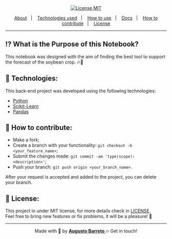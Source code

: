 
<div align="center">
  <a href="https://opensource.org/licenses/MIT"><img alt="License MIT" src="https://img.shields.io/badge/license-MIT-brightgreen"></a>
</div>

<p align="center">
  <a href="#interrobang-what-is-rentx">About</a>&nbsp;&nbsp;&nbsp;|&nbsp;&nbsp;&nbsp;
  <a href="#rocket-technologies">Technologies used</a>&nbsp;&nbsp;&nbsp;|&nbsp;&nbsp;&nbsp;
  <a href="#construction_worker-how-to-use-developing">How to use</a>&nbsp;&nbsp;&nbsp;|&nbsp;&nbsp;&nbsp;
  <a href="#books-documentation">Docs</a>&nbsp;&nbsp;&nbsp;|&nbsp;&nbsp;&nbsp;
  <a href="#confetti_ball-how-to-contribute">How to contribute</a>&nbsp;&nbsp;&nbsp;|&nbsp;&nbsp;&nbsp;
  <a href="#key-license">License</a>
</p>

--- 

## :interrobang: What is the Purpose of this Notebook?


This notebook was designed with the aim of finding the best tool to support the forecast of the soybean crop. 🔥🚀 


## :rocket: Technologies:

This back-end project was developed using the following technologies:

- [Python][python]
- [Scikit-Learn][sklearn]
- [Pandas][pandas]


## :confetti_ball: How to contribute:

-  Make a fork;
-  Create a branch with your functionality: `git checkout -b <your_feature_name>`;
-  Submit the changes made: `git commit -am 'type(scope): <description>'`;
-  Push your branch: `git push origin <your_branch_name>`.

After your request is accepted and added to the project, you can delete your branch.


## :key: License:

This project in under MIT license, for more details check in [LICENSE][license]. <br>
Feel free to bring new features or fix problems, it will be a pleasure! 💜

---

<div align='center'>
  Made with 💚  by <a href='https://www.linkedin.com/in/augustosbarreto/'>  <strong>Augusto Barreto</strong> </a>🔥
  Get in touch!
</div>



[git]: https://git-scm.com
[python]: https://www.python.org/
[sklearn]: https://scikit-learn.org/stable/
[pandas]: https://pandas.pydata.org/


[license]: https://github.com/i-ramoss/Foodfy/blob/master/LICENSE


